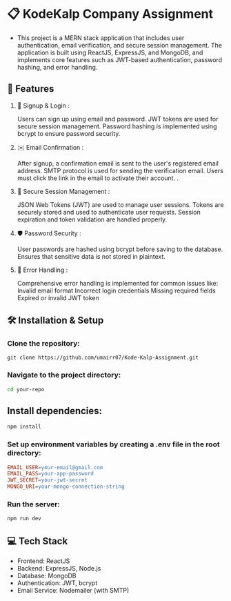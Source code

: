 # 📋 KodeKalp Company Assignment

- This project is a MERN stack application that includes user authentication, email verification, and secure session management. The application is built using ReactJS, ExpressJS, and MongoDB, and implements core features such as JWT-based authentication, password hashing, and error handling.

## 🚀 Features

1. 🔐 Signup & Login :

   Users can sign up using email and password.
   JWT tokens are used for secure session management.
   Password hashing is implemented using bcrypt to ensure password security.

2. ✉️ Email Confirmation :

   After signup, a confirmation email is sent to the user's registered email address.
   SMTP protocol is used for sending the verification email.
   Users must click the link in the email to activate their account.
   .

3. 🔑 Secure Session Management :

   JSON Web Tokens (JWT) are used to manage user sessions.
   Tokens are securely stored and used to authenticate user requests.
   Session expiration and token validation are handled properly.

4. 🛡️ Password Security :

   User passwords are hashed using bcrypt before saving to the database.
   Ensures that sensitive data is not stored in plaintext.

5. 🚫 Error Handling :

   Comprehensive error handling is implemented for common issues like:
   Invalid email format
   Incorrect login credentials
   Missing required fields
   Expired or invalid JWT token

## 🛠️ Installation & Setup

### Clone the repository:

```-bash
git clone https://github.com/umairr07/Kode-Kalp-Assignment.git
```

### Navigate to the project directory:

```bash
cd your-repo
```

## Install dependencies:

```bash
npm install
```

### Set up environment variables by creating a .env file in the root directory:

```makefile
EMAIL_USER=your-email@gmail.com
EMAIL_PASS=your-app-password
JWT_SECRET=your-jwt-secret
MONGO_URI=your-mongo-connection-string
```

### Run the server:

```bash
npm run dev
```

## 💻 Tech Stack

- Frontend: ReactJS
- Backend: ExpressJS, Node.js
- Database: MongoDB
- Authentication: JWT, bcrypt
- Email Service: Nodemailer (with SMTP)

